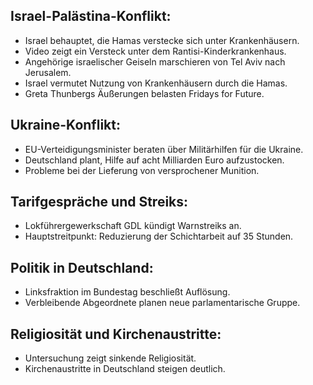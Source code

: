 ## Israel-Palästina-Konflikt:
- Israel behauptet, die Hamas verstecke sich unter Krankenhäusern.
- Video zeigt ein Versteck unter dem Rantisi-Kinderkrankenhaus.
- Angehörige israelischer Geiseln marschieren von Tel Aviv nach Jerusalem.
- Israel vermutet Nutzung von Krankenhäusern durch die Hamas.
- Greta Thunbergs Äußerungen belasten Fridays for Future.

## Ukraine-Konflikt:
- EU-Verteidigungsminister beraten über Militärhilfen für die Ukraine.
- Deutschland plant, Hilfe auf acht Milliarden Euro aufzustocken.
- Probleme bei der Lieferung von versprochener Munition.

## Tarifgespräche und Streiks:
- Lokführergewerkschaft GDL kündigt Warnstreiks an.
- Hauptstreitpunkt: Reduzierung der Schichtarbeit auf 35 Stunden.

## Politik in Deutschland:
- Linksfraktion im Bundestag beschließt Auflösung.
- Verbleibende Abgeordnete planen neue parlamentarische Gruppe.

## Religiosität und Kirchenaustritte:
- Untersuchung zeigt sinkende Religiosität.
- Kirchenaustritte in Deutschland steigen deutlich.
